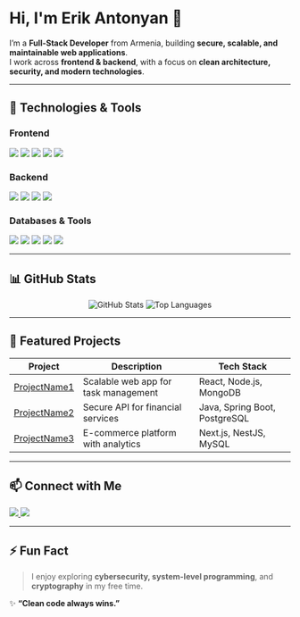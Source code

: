 # Hi, I'm Erik Antonyan 👋

I’m a **Full-Stack Developer** from Armenia, building **secure, scalable, and maintainable web applications**.  
I work across **frontend & backend**, with a focus on **clean architecture, security, and modern technologies**.  

---

## 🧰 Technologies & Tools

### Frontend
<p>
  <img src="https://img.shields.io/badge/React-61DAFB?style=for-the-badge&logo=react&logoColor=white" />
  <img src="https://img.shields.io/badge/Next.js-000000?style=for-the-badge&logo=next.js&logoColor=white" />
  <img src="https://img.shields.io/badge/HTML5-E34F26?style=for-the-badge&logo=html5&logoColor=white" />
  <img src="https://img.shields.io/badge/CSS3-1572B6?style=for-the-badge&logo=css3&logoColor=white" />
  <img src="https://img.shields.io/badge/JavaScript-F7DF1E?style=for-the-badge&logo=javascript&logoColor=black" />
</p>

### Backend
<p>
  <img src="https://img.shields.io/badge/Java-007396?style=for-the-badge&logo=java&logoColor=white" />
  <img src="https://img.shields.io/badge/Spring Boot-6DB33F?style=for-the-badge&logo=spring&logoColor=white" />
  <img src="https://img.shields.io/badge/Node.js-339933?style=for-the-badge&logo=nodedotjs&logoColor=white" />
  <img src="https://img.shields.io/badge/NestJS-E0234E?style=for-the-badge&logo=nestjs&logoColor=white" />
</p>

### Databases & Tools
<p>
  <img src="https://img.shields.io/badge/MySQL-4479A1?style=for-the-badge&logo=mysql&logoColor=white" />
  <img src="https://img.shields.io/badge/PostgreSQL-336791?style=for-the-badge&logo=postgresql&logoColor=white" />
  <img src="https://img.shields.io/badge/Docker-2496ED?style=for-the-badge&logo=docker&logoColor=white" />
  <img src="https://img.shields.io/badge/Git-F05032?style=for-the-badge&logo=git&logoColor=white" />
  <img src="https://img.shields.io/badge/GitHub-181717?style=for-the-badge&logo=github&logoColor=white" />
</p>

---

## 📊 GitHub Stats

<p align="center">
  <img src="https://github-readme-stats.vercel.app/api?username=ericstick&show_icons=true&theme=radical" alt="GitHub Stats" />
  <img src="https://github-readme-stats.vercel.app/api/top-langs/?username=ericstick&layout=compact&theme=radical" alt="Top Languages" />
</p>

---

## 📂 Featured Projects

| Project | Description | Tech Stack |
| ------- | ----------- | ---------- |
| [ProjectName1](https://github.com/USERNAME/ProjectName1) | Scalable web app for task management | React, Node.js, MongoDB |
| [ProjectName2](https://github.com/USERNAME/ProjectName2) | Secure API for financial services | Java, Spring Boot, PostgreSQL |
| [ProjectName3](https://github.com/USERNAME/ProjectName3) | E-commerce platform with analytics | Next.js, NestJS, MySQL |

---

## 📫 Connect with Me

<p>
  <a href="https://t.me/erstickx" target="_blank">
    <img src="https://img.shields.io/badge/Telegram-0088CC?style=for-the-badge&logo=telegram&logoColor=white" />
  </a>
  <a href="mailto:antonyaneric@gmail.com" target="_blank">
    <img src="https://img.shields.io/badge/Email-D14836?style=for-the-badge&logo=gmail&logoColor=white" />
  </a>
</p>

---

## ⚡ Fun Fact

> I enjoy exploring **cybersecurity, system-level programming**, and **cryptography** in my free time.  

✨ **“Clean code always wins.”**
